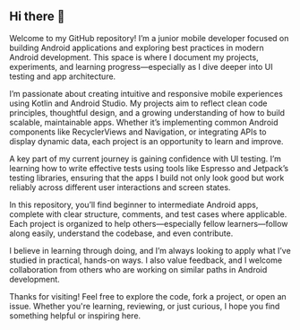 ## Hi there 👋

Welcome to my GitHub repository! I’m a junior mobile developer focused on building Android applications and exploring best practices in modern Android development. This space is where I document my projects, experiments, and learning progress—especially as I dive deeper into UI testing and app architecture.

I’m passionate about creating intuitive and responsive mobile experiences using Kotlin and Android Studio. My projects aim to reflect clean code principles, thoughtful design, and a growing understanding of how to build scalable, maintainable apps. Whether it’s implementing common Android components like RecyclerViews and Navigation, or integrating APIs to display dynamic data, each project is an opportunity to learn and improve.

A key part of my current journey is gaining confidence with UI testing. I’m learning how to write effective tests using tools like Espresso and Jetpack’s testing libraries, ensuring that the apps I build not only look good but work reliably across different user interactions and screen states.

In this repository, you’ll find beginner to intermediate Android apps, complete with clear structure, comments, and test cases where applicable. Each project is organized to help others—especially fellow learners—follow along easily, understand the codebase, and even contribute.

I believe in learning through doing, and I’m always looking to apply what I’ve studied in practical, hands-on ways. I also value feedback, and I welcome collaboration from others who are working on similar paths in Android development.

Thanks for visiting! Feel free to explore the code, fork a project, or open an issue. Whether you're learning, reviewing, or just curious, I hope you find something helpful or inspiring here.


